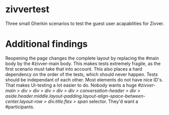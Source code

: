 # zivvertest
Three small Gherkin scenarios to test the guest user acapablities for Zivver.

# Additional findings
Reopening the page changes the complete layout by replacing the #main body by the #zivver-main body. This makes tests extremely fragile, as the first scenario must take that into account. This also places a hard dependency on the order of the tests, which should never happen. Tests should be independant of each other.
Most elements do not have nice ID's. That makes UI-testing a lot easier to do. Nobody wants a huge _#zivver-main > div > div > div > div > div > conversation-header > div > aside.header.middle.layout-padding.layout-align-space-between-center.layout-row > div.title.flex > span_ selector. They'd want a #participants.
